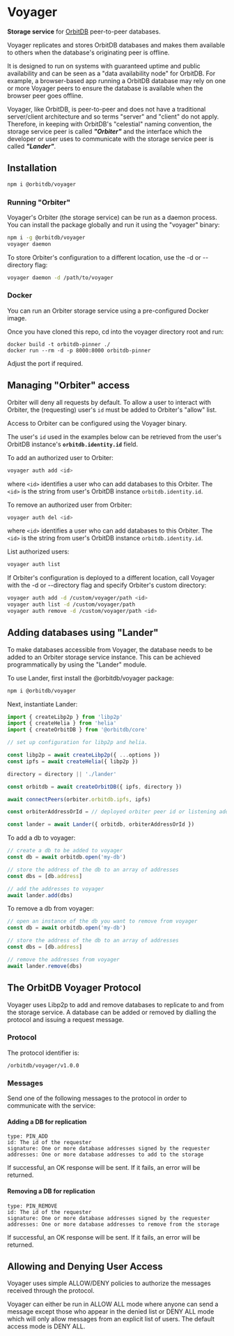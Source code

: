 # Voyager

**Storage service** for [OrbitDB](https://github.com/orbitdb/orbitdb) peer-to-peer databases.

Voyager replicates and stores OrbitDB databases and makes them available to others when the database's originating peer is offline.

It is designed to run on systems with guaranteed uptime and public availability and can be seen as a "data availability node" for OrbitDB. For example, a browser-based app running a OrbitDB database may rely on one or more Voyager peers to ensure the database is available when the browser peer goes offline.

Voyager, like OrbitDB, is peer-to-peer and does not have a traditional server/client architecture and so terms "server" and "client" do not apply. Therefore, in keeping with OrbitDB's "celestial" naming convention, the storage service peer is called ***"Orbiter"*** and the interface which the developer or user uses to communicate with the storage service peer is called ***"Lander"***.

## Installation

```sh
npm i @orbitdb/voyager
```

### Running "Orbiter"

Voyager's Orbiter (the storage service) can be run as a daemon process. You can install the package globally and run it using the "voyager" binary:

```sh
npm i -g @orbitdb/voyager
voyager daemon
```

To store Orbiter's configuration to a different location, use the -d or --directory flag:

```sh
voyager daemon -d /path/to/voyager
```

### Docker

You can run an Orbiter storage service using a pre-configured Docker image.

Once you have cloned this repo, cd into the voyager directory root and run:

```
docker build -t orbitdb-pinner ./
docker run --rm -d -p 8000:8000 orbitdb-pinner
```

Adjust the port if required.

## Managing "Orbiter" access

Orbiter will deny all requests by default. To allow a user to interact with Orbiter, the (requesting) user's `id` must be added to Orbiter's "allow" list.

Access to Orbiter can be configured using the Voyager binary.

The user's `id` used in the examples below can be retrieved from the user's OrbitDB instance's **`orbitdb.identity.id`** field.

To add an authorized user to Orbiter:

```sh
voyager auth add <id>
```

where `<id>` identifies a user who can add databases to this Orbiter. The `<id>` is the string from user's OrbitDB instance `orbitdb.identity.id`.

To remove an authorized user from Orbiter:

```sh
voyager auth del <id>
```

where `<id>` identifies a user who can add databases to this Orbiter. The `<id>` is the string from user's OrbitDB instance `orbitdb.identity.id`.

List authorized users:

```sh
voyager auth list
```

If Orbiter's configuration is deployed to a different location, call Voyager with the -d or --directory flag and specify Orbiter's custom directory:

```sh
voyager auth add -d /custom/voyager/path <id>
voyager auth list -d /custom/voyager/path
voyager auth remove -d /custom/voyager/path <id>
```

## Adding databases using "Lander"

To make databases accessible from Voyager, the database needs to be added to an Orbiter storage service instance. This can be achieved programmatically by using the "Lander" module.

To use Lander, first install the @orbitdb/voyager package:

```sh
npm i @orbitdb/voyager
```

Next, instantiate Lander:

```js
import { createLibp2p } from 'libp2p'
import { createHelia } from 'helia'
import { createOrbitDB } from '@orbitdb/core'

// set up configuration for libp2p and helia.

const libp2p = await createLibp2p({ ...options })
const ipfs = await createHelia({ libp2p })

directory = directory || './lander'

const orbitdb = await createOrbitDB({ ipfs, directory })

await connectPeers(orbiter.orbitdb.ipfs, ipfs)

const orbiterAddressOrId = // deployed orbiter peer id or listening address.

const lander = await Lander({ orbitdb, orbiterAddressOrId })
``` 

To add a db to voyager:

```js
// create a db to be added to voyager
const db = await orbitdb.open('my-db')

// store the address of the db to an array of addresses
const dbs = [db.address]

// add the addresses to voyager
await lander.add(dbs)
```

To remove a db from voyager:

```js
// open an instance of the db you want to remove from voyager
const db = await orbitdb.open('my-db')

// store the address of the db to an array of addresses
const dbs = [db.address]

// remove the addresses from voyager
await lander.remove(dbs)
```

## The OrbitDB Voyager Protocol

Voyager uses Libp2p to add and remove databases to replicate to and from the storage service. A database can be added or removed by dialling the protocol and issuing a request message.

### Protocol

The protocol identifier is:

```
/orbitdb/voyager/v1.0.0
```

### Messages

Send one of the following messages to the protocol in order to communicate with the service:

#### Adding a DB for replication

```
type: PIN_ADD
id: The id of the requester
signature: One or more database addresses signed by the requester
addresses: One or more database addresses to add to the storage 
```

If successful, an OK response will be sent. If it fails, an error will be returned.

#### Removing a DB for replication

```
type: PIN_REMOVE
id: The id of the requester
signature: One or more database addresses signed by the requester
addresses: One or more database addresses to remove from the storage
```

If successful, an OK response will be sent. If it fails, an error will be returned.

## Allowing and Denying User Access

Voyager uses simple ALLOW/DENY policies to authorize the messages received through the protocol.

Voyager can either be run in ALLOW ALL mode where anyone can send a message except those who appear in the denied list or DENY ALL mode which will only allow messages from an explicit list of users. The default access mode is DENY ALL.
